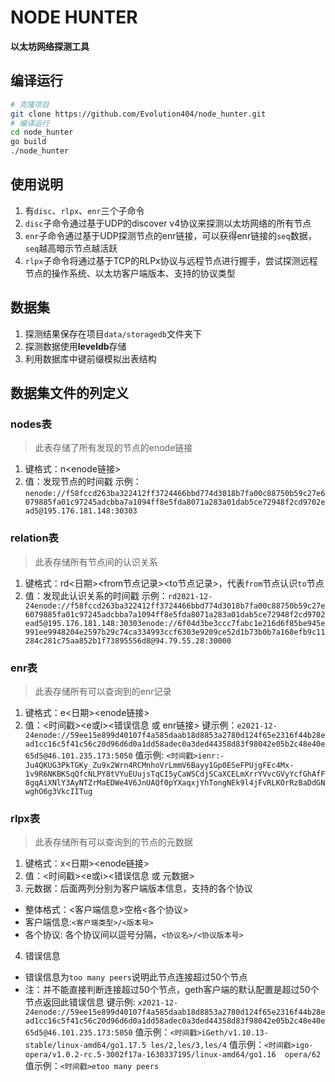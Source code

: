 # NODE HUNTER
**以太坊网络探测工具**
## 编译运行
```sh
# 克隆项目
git clone https://github.com/Evolution404/node_hunter.git
# 编译运行
cd node_hunter
go build
./node_hunter
```
## 使用说明
1. 有`disc`、`rlpx`、`enr`三个子命令
2. `disc`子命令通过基于UDP的discover v4协议来探测以太坊网络的所有节点
3. `enr`子命令通过基于UDP探测节点的enr链接，可以获得enr链接的`seq`数据，`seq`越高暗示节点越活跃
4. `rlpx`子命令将通过基于TCP的RLPx协议与远程节点进行握手，尝试探测远程节点的操作系统、以太坊客户端版本、支持的协议类型

## 数据集
1. 探测结果保存在项目`data/storagedb`文件夹下
2. 探测数据使用**leveldb**存储
3. 利用数据库中键前缀模拟出表结构

## 数据集文件的列定义
### nodes表
> 此表存储了所有发现的节点的enode链接
1. 键格式：n<enode链接>
2. 值：发现节点的时间戳
示例：`nenode://f58fccd263ba322412ff3724466bbd774d3018b7fa00c88750b59c27e6079885fa01c97245adcbba7a1094ff8e5fda8071a283a01dab5ce72948f2cd9702ead5@195.176.181.148:30303`

### relation表
> 此表存储所有节点间的认识关系
1. 键格式：rd<日期><from节点记录><to节点记录>，代表`from`节点认识`to`节点
2. 值：发现此认识关系的时间戳
示例：`rd2021-12-24enode://f58fccd263ba322412ff3724466bbd774d3018b7fa00c88750b59c27e6079885fa01c97245adcbba7a1094ff8e5fda8071a283a01dab5ce72948f2cd9702ead5@195.176.181.148:30303enode://6f04d3be3ccc7fabc1e216d6f85be945e991ee9948204e2597b29c74ca334993ccf6303e9209ce52d1b73b0b7a168efb9c11284c281c75aa852b1f73895556d8@94.79.55.28:30000`

### enr表
> 此表存储所有可以查询到的enr记录
1. 键格式：e<日期><enode链接>
2. 值：<时间戳><e或i><错误信息 或 enr链接>
键示例：`e2021-12-24enode://59ee15e899d40107f4a585daab18d8853a2780d124f65e2316f44b28ead1cc16c5f41c56c20d96d6d0a1dd58adec0a3ded44358d83f98042e05b2c48e40e65d5@46.101.235.173:5050`
值示例: `<时间戳>ienr:-Ju4QKUG3PkTGKy_Zu9x2Wrn4RCMnhoVrLmmV6Bayy1Gp0ESeFPUjgFEc4Mx-1v9R6NKBKSqQfcNLPY8tVYuEUujsTqCI5yCaWSCdjSCaXCELmXrrYVvcGVyYcfGhAfF8gqAiXNlY3AyNTZrMaEDWe4V6JnUAQf0pYXaqxjYhTongNEk9l4jFvRLKOrRzBaDdGNwghO6g3VkcIITug`

### rlpx表
> 此表存储所有可以查询到的节点的元数据
1. 键格式：x<日期><enode链接>
2. 值：<时间戳><e或i><错误信息 或 元数据>
3. 元数据：后面两列分别为客户端版本信息，支持的各个协议
  * 整体格式：<客户端信息>空格<各个协议>
  * 客户端信息:`<客户端类型>/<版本号>`
  * 各个协议: 各个协议间以逗号分隔，`<协议名>/<协议版本号>`
4. 错误信息
  * 错误信息为`too many peers`说明此节点连接超过50个节点
  * 注：并不能直接判断连接超过50个节点，geth客户端的默认配置是超过50个节点返回此错误信息
键示例: `x2021-12-24enode://59ee15e899d40107f4a585daab18d8853a2780d124f65e2316f44b28ead1cc16c5f41c56c20d96d6d0a1dd58adec0a3ded44358d83f98042e05b2c48e40e65d5@46.101.235.173:5050`
值示例：`<时间戳>iGeth/v1.10.13-stable/linux-amd64/go1.17.5 les/2,les/3,les/4`
值示例：`<时间戳>igo-opera/v1.0.2-rc.5-3002f17a-1630337195/linux-amd64/go1.16  opera/62`
值示例：`<时间戳>etoo many peers`
